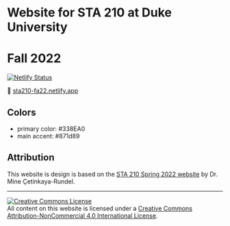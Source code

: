 # Website for STA 210 at Duke University 
# Fall 2022

[![Netlify Status](https://api.netlify.com/api/v1/badges/3ab0ad96-0f98-441c-9c9b-217732fcc2bc/deploy-status)](https://app.netlify.com/sites/sta210-fa22/deploys)

:link: [sta210-fa22.netlify.app](https://sta210-fa22.netlify.app/)

## Colors

- primary color: #338EA0
- main accent: #871d89

## Attribution

This website is design is based on the [STA 210 Spring 2022 website](https://sta210-s22.github.io/website/) by Dr. Mine Çetinkaya-Rundel. 
<hr> 

<a rel="license" href="http://creativecommons.org/licenses/by-nc/4.0/"><img alt="Creative Commons License" style="border-width:0" src="https://i.creativecommons.org/l/by-nc/4.0/88x31.png" /></a><br />All content on this website is licensed under a <a rel="license" href="http://creativecommons.org/licenses/by-nc/4.0/">Creative Commons Attribution-NonCommercial 4.0 International License</a>.